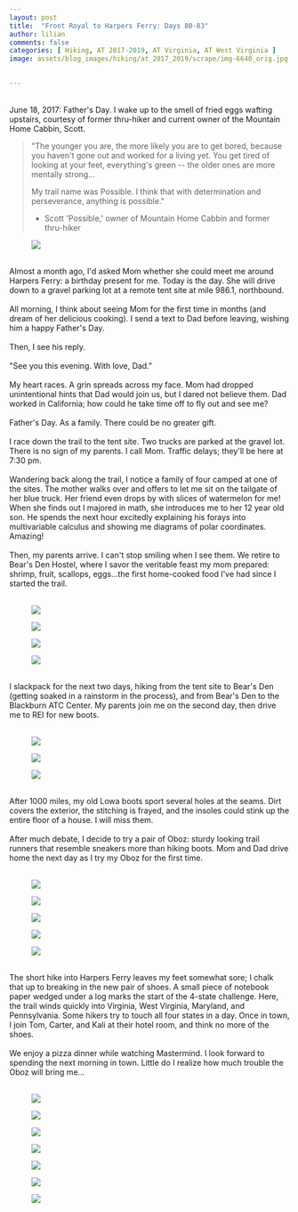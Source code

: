 ```yaml
---
layout: post  
title:  "Front Royal to Harpers Ferry: Days 80-83"  
author: lilian  
comments: false  
categories: [ Hiking, AT 2017-2019, AT Virginia, AT West Virginia ]   
image: assets/blog_images/hiking/at_2017_2019/scrape/img-6640_orig.jpg
                  

---
```

<br>June 18, 2017: Father's Day. I wake up to the smell of fried eggs wafting upstairs, courtesy of former thru-hiker and current owner of the Mountain Home Cabbin, Scott.<br>

<blockquote>"The younger you are, the more likely you are to get bored, because you haven't gone out and worked for a living yet. You get tired of looking at your feet, everything's green -- the older ones are more mentally strong...

My trail name was Possible. I think that with determination and perseverance, anything is possible."

- Scott 'Possible,' owner of Mountain Home Cabbin and former thru-hiker</blockquote>

<figure><img src="{{site.baseurl}}/assets/blog_images/hiking/at_2017_2019/scrape/img-6634_orig.jpg" ></figure>

<br>Almost a month ago, I'd asked Mom whether she could meet me around Harpers Ferry: a birthday present for me. Today is the day. She will drive down to a gravel parking lot at a remote tent site at mile 986.1, northbound.<br><br>All morning, I think about seeing Mom for the first time in months (and dream of her delicious cooking). I send a text to Dad before leaving, wishing him a happy Father's Day.<br><br>Then, I see his reply.<br><br>"See you this evening. With love, Dad."<br><br>My heart races. A grin spreads across my face. Mom had dropped unintentional hints that Dad would join us, but I dared not believe them. Dad worked in California; how could he take time off to fly out and see me?<br><br>Father's Day. As a family. There could be no greater gift.<br><br>I race down the trail to the tent site. Two trucks are parked at the gravel lot. There is no sign of my parents. I call Mom. Traffic delays; they'll be here at 7:30 pm.<br><br>Wandering back along the trail, I notice a family of four camped at one of the sites. The mother walks over and offers to let me sit on the tailgate of her blue truck. Her friend even drops by with slices of watermelon for me! When she finds out I majored in math, she introduces me to her 12 year old son. He spends the next hour excitedly explaining his forays into multivariable calculus and showing me diagrams of polar coordinates. Amazing!<br><br>Then, my parents arrive. I can't stop smiling when I see them. We retire to Bear's Den Hostel, where I savor the veritable feast my mom prepared: shrimp, fruit, scallops, eggs...the first home-cooked food I've had since I started the trail.<br><br>

<figure><img src="{{site.baseurl}}/assets/blog_images/hiking/at_2017_2019/scrape/img-6640_orig.jpg" ></figure>

<figure><img src="{{site.baseurl}}/assets/blog_images/hiking/at_2017_2019/scrape/img-6641_orig.jpg" ></figure>

<figure><img src="{{site.baseurl}}/assets/blog_images/hiking/at_2017_2019/scrape/img-6644_orig.jpg" ></figure>

<figure><img src="{{site.baseurl}}/assets/blog_images/hiking/at_2017_2019/scrape/img-6649_orig.jpg" ></figure>

<br>I slackpack for the next two days, hiking from the tent site to Bear's Den (getting soaked in a rainstorm in the process), and from Bear's Den to the Blackburn ATC Center. My parents join me on the second day, then drive me to REI for new boots.<br><br>

<figure><img src="{{site.baseurl}}/assets/blog_images/hiking/at_2017_2019/scrape/img-6651_orig.jpg" ></figure>

<figure><img src="{{site.baseurl}}/assets/blog_images/hiking/at_2017_2019/scrape/img-6652_orig.jpg" ></figure>

<figure><img src="{{site.baseurl}}/assets/blog_images/hiking/at_2017_2019/scrape/img-6656_orig.jpg" ></figure>

<br>After 1000 miles, my old Lowa boots sport several holes at the seams. Dirt covers the exterior, the stitching is frayed, and the insoles could stink up the entire floor of a house. I will miss them.<br><br>After much debate, I decide to try a pair of Oboz: sturdy looking trail runners that resemble sneakers more than hiking boots. Mom and Dad drive home the next day as I try my Oboz for the first time.<br><br>

<figure><img src="{{site.baseurl}}/assets/blog_images/hiking/at_2017_2019/scrape/img-6658_orig.jpg" ></figure>

<figure><img src="{{site.baseurl}}/assets/blog_images/hiking/at_2017_2019/scrape/img-6659_orig.jpg" ></figure>

<figure><img src="{{site.baseurl}}/assets/blog_images/hiking/at_2017_2019/scrape/img-6664_orig.jpg" ></figure>

<figure><img src="{{site.baseurl}}/assets/blog_images/hiking/at_2017_2019/scrape/img-6668_orig.jpg" ></figure>

<figure><img src="{{site.baseurl}}/assets/blog_images/hiking/at_2017_2019/scrape/img-6674_orig.jpg" ></figure>

<br>The short hike into Harpers Ferry leaves my feet somewhat sore; I chalk that up to breaking in the new pair of shoes. A small piece of notebook paper wedged under a log marks the start of the 4-state challenge. Here, the trail winds quickly into Virginia, West Virginia, Maryland, and Pennsylvania. Some hikers try to touch all four states in a day. Once in town, I join Tom, Carter, and Kali at their hotel room, and think no more of the shoes.<br><br>We enjoy a pizza dinner while watching Mastermind. I look forward to spending the next morning in town. Little do I realize how much trouble the Oboz will bring me...<br><br>

<figure><img src="{{site.baseurl}}/assets/blog_images/hiking/at_2017_2019/scrape/img-6686_orig.jpg" ></figure>

<figure><img src="{{site.baseurl}}/assets/blog_images/hiking/at_2017_2019/scrape/img-6688_orig.jpg" ></figure>

<figure><img src="{{site.baseurl}}/assets/blog_images/hiking/at_2017_2019/scrape/img-6695_orig.jpg" ></figure>

<figure><img src="{{site.baseurl}}/assets/blog_images/hiking/at_2017_2019/scrape/img-6697_orig.jpg" ></figure>

<figure><img src="{{site.baseurl}}/assets/blog_images/hiking/at_2017_2019/scrape/img-6700_orig.jpg" ></figure>

<figure><img src="{{site.baseurl}}/assets/blog_images/hiking/at_2017_2019/scrape/img-6682_orig.jpg" ></figure>

<figure><img src="{{site.baseurl}}/assets/blog_images/hiking/at_2017_2019/scrape/img-9518_2_orig.jpg" ></figure>